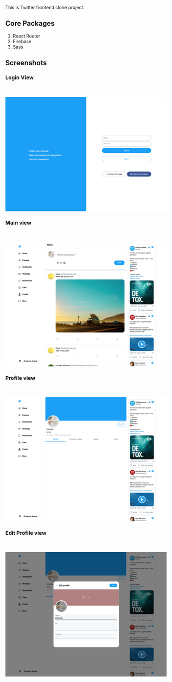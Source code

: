 This is Twitter frontend clone project.

## Core Packages

1. React Router
2. Firebase
3. Sass

## Screenshots

### Login View

<br/><br/>
![screenshot 1](screenshots/screenshot-1.png)

### Main view

<br/><br/>
![screenshot 2](screenshots/screenshot-2.png)

### Profile view

<br/><br/>
![screenshot 3](screenshots/screenshot-3.png)

### Edit Profile view

<br/><br/>
![screenshot 4](screenshots/screenshot-4.png)
